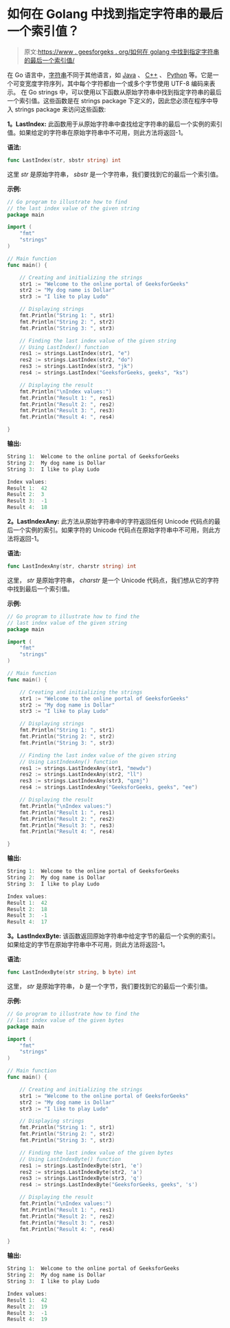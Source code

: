 # 如何在 Golang 中找到指定字符串的最后一个索引值？

> 原文:[https://www . geesforgeks . org/如何在 golang 中找到指定字符串的最后一个索引值/](https://www.geeksforgeeks.org/how-to-find-the-last-index-value-of-specified-string-in-golang/)

在 Go 语言中，[字符串](https://www.geeksforgeeks.org/strings-in-golang/)不同于其他语言，如 [Java](https://www.geeksforgeeks.org/java/) 、 [C++](https://www.geeksforgeeks.org/c-plus-plus/) 、 [Python](https://www.geeksforgeeks.org/python-programming-language/) 等。它是一个可变宽度字符序列，其中每个字符都由一个或多个字节使用 UTF-8 编码来表示。
在 Go strings 中，可以使用以下函数从原始字符串中找到指定字符串的最后一个索引值。这些函数是在 strings package 下定义的，因此您必须在程序中导入 strings package 来访问这些函数:

**1。LastIndex:** 此函数用于从原始字符串中查找给定字符串的最后一个实例的索引值。如果给定的字符串在原始字符串中不可用，则此方法将返回-1。

**语法:**

```go
func LastIndex(str, sbstr string) int
```

这里 *str* 是原始字符串， *sbstr* 是一个字符串，我们要找到它的最后一个索引值。

**示例:**

```go
// Go program to illustrate how to find
// the last index value of the given string
package main

import (
    "fmt"
    "strings"
)

// Main function
func main() {

    // Creating and initializing the strings
    str1 := "Welcome to the online portal of GeeksforGeeks"
    str2 := "My dog name is Dollar"
    str3 := "I like to play Ludo"

    // Displaying strings
    fmt.Println("String 1: ", str1)
    fmt.Println("String 2: ", str2)
    fmt.Println("String 3: ", str3)

    // Finding the last index value of the given string
    // Using LastIndex() function
    res1 := strings.LastIndex(str1, "e")
    res2 := strings.LastIndex(str2, "do")
    res3 := strings.LastIndex(str3, "jk")
    res4 := strings.LastIndex("GeeksforGeeks, geeks", "ks")

    // Displaying the result
    fmt.Println("\nIndex values:")
    fmt.Println("Result 1: ", res1)
    fmt.Println("Result 2: ", res2)
    fmt.Println("Result 3: ", res3)
    fmt.Println("Result 4: ", res4)

}
```

**输出:**

```go
String 1:  Welcome to the online portal of GeeksforGeeks
String 2:  My dog name is Dollar
String 3:  I like to play Ludo

Index values:
Result 1:  42
Result 2:  3
Result 3:  -1
Result 4:  18

```

**2。LastIndexAny:** 此方法从原始字符串中的字符返回任何 Unicode 代码点的最后一个实例的索引。如果字符的 Unicode 代码点在原始字符串中不可用，则此方法将返回-1。

**语法:**

```go
func LastIndexAny(str, charstr string) int
```

这里， *str* 是原始字符串， *charstr* 是一个 Unicode 代码点，我们想从它的字符中找到最后一个索引值。

**示例:**

```go
// Go program to illustrate how to find the
// last index value of the given string
package main

import (
    "fmt"
    "strings"
)

// Main function
func main() {

    // Creating and initializing the strings
    str1 := "Welcome to the online portal of GeeksforGeeks"
    str2 := "My dog name is Dollar"
    str3 := "I like to play Ludo"

    // Displaying strings
    fmt.Println("String 1: ", str1)
    fmt.Println("String 2: ", str2)
    fmt.Println("String 3: ", str3)

    // Finding the last index value of the given string
    // Using LastIndexAny() function
    res1 := strings.LastIndexAny(str1, "mewdv")
    res2 := strings.LastIndexAny(str2, "ll")
    res3 := strings.LastIndexAny(str3, "qzmj")
    res4 := strings.LastIndexAny("GeeksforGeeks, geeks", "ee")

    // Displaying the result
    fmt.Println("\nIndex values:")
    fmt.Println("Result 1: ", res1)
    fmt.Println("Result 2: ", res2)
    fmt.Println("Result 3: ", res3)
    fmt.Println("Result 4: ", res4)

}
```

**输出:**

```go
String 1:  Welcome to the online portal of GeeksforGeeks
String 2:  My dog name is Dollar
String 3:  I like to play Ludo

Index values:
Result 1:  42
Result 2:  18
Result 3:  -1
Result 4:  17

```

**3。LastIndexByte:** 该函数返回原始字符串中给定字节的最后一个实例的索引。如果给定的字节在原始字符串中不可用，则此方法将返回-1。

**语法:**

```go
func LastIndexByte(str string, b byte) int
```

这里， *str* 是原始字符串， *b* 是一个字节，我们要找到它的最后一个索引值。

**示例:**

```go
// Go program to illustrate how to find the
// last index value of the given bytes
package main

import (
    "fmt"
    "strings"
)

// Main function
func main() {

    // Creating and initializing the strings
    str1 := "Welcome to the online portal of GeeksforGeeks"
    str2 := "My dog name is Dollar"
    str3 := "I like to play Ludo"

    // Displaying strings
    fmt.Println("String 1: ", str1)
    fmt.Println("String 2: ", str2)
    fmt.Println("String 3: ", str3)

    // Finding the last index value of the given bytes
    // Using LastIndexByte() function
    res1 := strings.LastIndexByte(str1, 'e')
    res2 := strings.LastIndexByte(str2, 'a')
    res3 := strings.LastIndexByte(str3, 'q')
    res4 := strings.LastIndexByte("GeeksforGeeks, geeks", 's')

    // Displaying the result
    fmt.Println("\nIndex values:")
    fmt.Println("Result 1: ", res1)
    fmt.Println("Result 2: ", res2)
    fmt.Println("Result 3: ", res3)
    fmt.Println("Result 4: ", res4)

}
```

**输出:**

```go
String 1:  Welcome to the online portal of GeeksforGeeks
String 2:  My dog name is Dollar
String 3:  I like to play Ludo

Index values:
Result 1:  42
Result 2:  19
Result 3:  -1
Result 4:  19

```